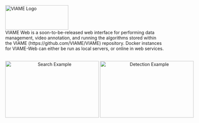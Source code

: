 
<img src="http://www.viametoolkit.org/wp-content/uploads/2016/08/viami_logo.png" alt="VIAME Logo" width="200" height="78">
<br>
VIAME Web is a soon-to-be-released web interface for performing data management, video annotation, and running
the algorithms stored within the VIAME (https://github.com/VIAME/VIAME) repository. Docker instances for
VIAME-Web can either be run as local servers, or online in web services.

<p align="center">
<br>
<nobr>
<img src="http://www.viametoolkit.org/wp-content/uploads/2019/11/cap.png" alt="Search Example" width="297" height="180">
<img src="http://www.viametoolkit.org/wp-content/uploads/2019/11/viame-web-prelim.png" alt="Detection Example" width="297" height="180">
</nobr>
</p>
